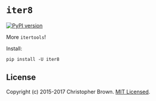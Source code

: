 # `iter8`

[![PyPI version](https://badge.fury.io/py/iter8.svg)](https://pypi.python.org/pypi/iter8)

More `itertools`!

Install:

    pip install -U iter8


## License

Copyright (c) 2015-2017 Christopher Brown. [MIT Licensed](https://raw.github.com/chbrown/iter8/master/LICENSE.txt).
